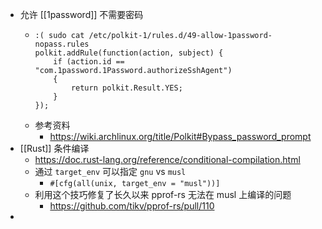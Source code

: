 - 允许 [[1password]] 不需要密码
	- ```shell
	  :( sudo cat /etc/polkit-1/rules.d/49-allow-1password-nopass.rules
	  polkit.addRule(function(action, subject) {
	      if (action.id == "com.1password.1Password.authorizeSshAgent")
	      {
	          return polkit.Result.YES;
	      }
	  });
	  
	  ```
	- 参考资料
		- https://wiki.archlinux.org/title/Polkit#Bypass_password_prompt
- [[Rust]] 条件编译
	- https://doc.rust-lang.org/reference/conditional-compilation.html
	- 通过 `target_env` 可以指定 `gnu`  vs `musl`
		- `#[cfg(all(unix, target_env = "musl"))]`
	- 利用这个技巧修复了长久以来 pprof-rs 无法在 musl 上编译的问题
		- https://github.com/tikv/pprof-rs/pull/110
-